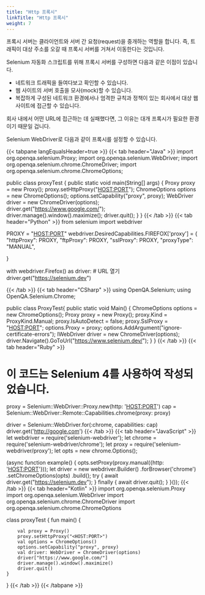 ```yaml
---
title: "Http 프록시"
linkTitle: "Http 프록시"
weight: 7
---
```


프록시 서버는 클라이언트와 서버 간 요청(request)을 중개하는 역할을 합니다. 
즉, 트래픽이 대상 주소를 오갈 때 프록시 서버를 거쳐서 이동한다는 것입니다.

Selenium 자동화 스크립트를 위해 프록시 서버를 구성하면 다음과 같은 이점이 
있습니다.

* 네트워크 트래픽을 들여다보고 확인할 수 있습니다.
* 웹 사이트의 서버 호출을 모사(mock)할 수 있습니다.
* 복잡하게 구성된 네트워크 환경에서나 엄격한 규칙과 정책이 있는 회사에서 
대상 웹 사이트에 접근할 수 있습니다.

회사 내에서 어떤 URL에 접근하는 데 실패했다면, 그 이유는 대개 프록시가 
필요한 환경이기 때문일 겁니다.

Selenium WebDriver로 다음과 같이 프록시를 설정할 수 있습니다.

{{< tabpane langEqualsHeader=true >}}
  {{< tab header="Java" >}}
import org.openqa.selenium.Proxy;
import org.openqa.selenium.WebDriver;
import org.openqa.selenium.chrome.ChromeDriver;
import org.openqa.selenium.chrome.ChromeOptions;

public class proxyTest {
  public static void main(String[] args) {
    Proxy proxy = new Proxy();
    proxy.setHttpProxy("<HOST:PORT>");
    ChromeOptions options = new ChromeOptions();
    options.setCapability("proxy", proxy);
    WebDriver driver = new ChromeDriver(options);
    driver.get("https://www.google.com/");
    driver.manage().window().maximize();
    driver.quit();
  }
}
  {{< /tab >}}
  {{< tab header="Python" >}}
from selenium import webdriver

PROXY = "<HOST:PORT>"
webdriver.DesiredCapabilities.FIREFOX['proxy'] = {
    "httpProxy": PROXY,
    "ftpProxy": PROXY,
    "sslProxy": PROXY,
    "proxyType": "MANUAL",

}

with webdriver.Firefox() as driver:
    # URL 열기
    driver.get("https://selenium.dev")

  {{< /tab >}}
  {{< tab header="CSharp" >}}
using OpenQA.Selenium;
using OpenQA.Selenium.Chrome;

public class ProxyTest{
  public static void Main() {
    ChromeOptions options = new ChromeOptions();
    Proxy proxy = new Proxy();
    proxy.Kind = ProxyKind.Manual;
    proxy.IsAutoDetect = false;
    proxy.SslProxy = "<HOST:PORT>";
    options.Proxy = proxy;
    options.AddArgument("ignore-certificate-errors");
    IWebDriver driver = new ChromeDriver(options);
    driver.Navigate().GoToUrl("https://www.selenium.dev/");
  }
}
  {{< /tab >}}
  {{< tab header="Ruby" >}}
# 이 코드는 Selenium 4를 사용하여 작성되었습니다.

proxy = Selenium::WebDriver::Proxy.new(http: '<HOST:PORT>')
cap   = Selenium::WebDriver::Remote::Capabilities.chrome(proxy: proxy)

driver = Selenium::WebDriver.for(:chrome, capabilities: cap)
driver.get('http://google.com')
  {{< /tab >}}
  {{< tab header="JavaScript" >}}
let webdriver = require('selenium-webdriver');
let chrome = require('selenium-webdriver/chrome');
let proxy = require('selenium-webdriver/proxy');
let opts = new chrome.Options();

(async function example() {
  opts.setProxy(proxy.manual({http: '<HOST:PORT>'}));
  let driver = new webdriver.Builder()
    .forBrowser('chrome')
    .setChromeOptions(opts)
    .build();
  try {
    await driver.get("https://selenium.dev");
  }
  finally {
   await driver.quit();
  }
}());
  {{< /tab >}}
  {{< tab header="Kotlin" >}}
import org.openqa.selenium.Proxy
import org.openqa.selenium.WebDriver
import org.openqa.selenium.chrome.ChromeDriver
import org.openqa.selenium.chrome.ChromeOptions

class proxyTest {
    fun main() {

        val proxy = Proxy()
        proxy.setHttpProxy("<HOST:PORT>")
        val options = ChromeOptions()
        options.setCapability("proxy", proxy)
        val driver: WebDriver = ChromeDriver(options)
        driver["https://www.google.com/"]
        driver.manage().window().maximize()
        driver.quit()
    }
}
  {{< /tab >}}
{{< /tabpane >}}
